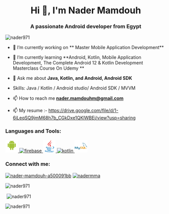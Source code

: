 <h1 align="center">Hi 👋, I'm Nader Mamdouh</h1>
<h3 align="center">A passionate Android developer from Egypt</h3>

<p align="left"> <img src="https://komarev.com/ghpvc/?username=nader971&label=Profile%20views&color=0e75b6&style=flat" alt="nader971" /> </p>

- 🔭 I’m currently working on ** Master Mobile Application Development**

- 🌱 I’m currently learning **Android, Kotlin, Mobile Application Development, The Complete Android 12 & Kotlin Development Masterclass Course On Udemy **

- 💬 Ask me about **Java, Kotlin, and Android, Android SDK**

- Skills: Java / Kotlin / Android studio/ Android SDK / MVVM

- 📫 How to reach me **nader.mamdouhm@gmail.com**
- 📫 My resume :- https://drive.google.com/file/d/1-6iLeqSQ9jmM68h7b_CGkDxe1QKlWBEj/view?usp=sharing


<h3 align="left">Languages and Tools:</h3>
<p align="left"> <a href="https://developer.android.com" target="_blank" rel="noreferrer"> <img src="https://raw.githubusercontent.com/devicons/devicon/master/icons/android/android-original-wordmark.svg" alt="android" width="40" height="40"/> </a> <a href="https://firebase.google.com/" target="_blank" rel="noreferrer"> <img src="https://www.vectorlogo.zone/logos/firebase/firebase-icon.svg" alt="firebase" width="40" height="40"/> </a> <a href="https://www.java.com" target="_blank" rel="noreferrer"> <img src="https://raw.githubusercontent.com/devicons/devicon/master/icons/java/java-original.svg" alt="java" width="40" height="40"/> </a> <a href="https://kotlinlang.org" target="_blank" rel="noreferrer"> <img src="https://www.vectorlogo.zone/logos/kotlinlang/kotlinlang-icon.svg" alt="kotlin" width="40" height="40"/> </a> <a href="https://www.mysql.com/" target="_blank" rel="noreferrer"> <img src="https://raw.githubusercontent.com/devicons/devicon/master/icons/mysql/mysql-original-wordmark.svg" alt="mysql" width="40" height="40"/> </a> </p>

<h3 align="left">Connect with me:</h3>
<p align="left">
<a href="https://linkedin.com/in/nader-mamdouh-a500091bb" target="blank"><img align="center" src="https://raw.githubusercontent.com/rahuldkjain/github-profile-readme-generator/master/src/images/icons/Social/linked-in-alt.svg" alt="nader-mamdouh-a500091bb" height="30" width="40" /></a>
<a href="https://codeforces.com/profile/nadermma" target="blank"><img align="center" src="https://raw.githubusercontent.com/rahuldkjain/github-profile-readme-generator/master/src/images/icons/Social/codeforces.svg" alt="nadermma" height="30" width="40" /></a>
</p>


<p><img align="center" src="https://github-readme-streak-stats.herokuapp.com/?user=nader971&" alt="nader971" /></p>

<p>&nbsp;<img align="center" src="https://github-readme-stats.vercel.app/api?username=nader971&show_icons=true&locale=en" alt="nader971" /></p>

<p><img align="left" src="https://github-readme-stats.vercel.app/api/top-langs?username=nader971&show_icons=true&locale=en&layout=compact" alt="nader971" /></p>






